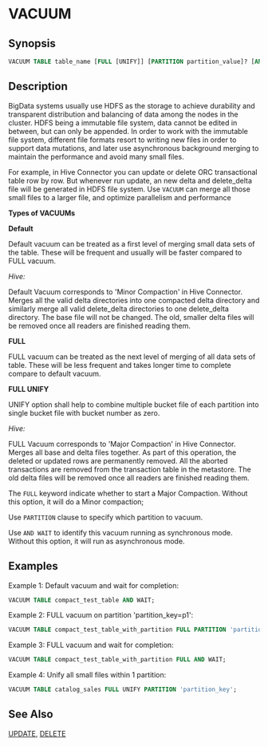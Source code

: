 
VACUUM
======

Synopsis
--------

``` sql
VACUUM TABLE table_name [FULL [UNIFY]] [PARTITION partition_value]? [AND WAIT]?
```

Description
-----------

BigData systems usually use HDFS as the storage to achieve durability and transparent distribution and balancing of data among the nodes in the cluster. HDFS being a immutable file system, data cannot be edited in between, but can only be appended. In order to work with the immutable file system, different file formats resort to writing new files in order to support data mutations, and later use asynchronous background merging to maintain the performance and avoid many small files.

For example, in Hive Connector you can update or delete ORC transactional table row by row. But whenever run update, an new delta and delete\_delta file will be generated in HDFS file system. Use `VACUUM` can merge all those small files to a larger file, and optimize parallelism and performance

**Types of VACUUMs**

**Default**

Default vacuum can be treated as a first level of merging small data sets of the table. These will be frequent and usually will be faster compared to FULL vacuum.

*Hive:*

Default Vacuum corresponds to \'Minor Compaction' in Hive Connector. Merges all the valid delta directories into one compacted delta directory and similarly merge all valid delete\_delta directories to one
delete\_delta directory. The base file will not be changed. The old, smaller delta files will be removed once all readers are finished reading them.

**FULL**

FULL vacuum can be treated as the next level of merging of all data sets of table. These will be less frequent and takes longer time to complete compare to default vacuum.

**FULL UNIFY**

UNIFY option shall help to combine multiple bucket file of each partition into single bucket file with bucket number as zero. 

*Hive:*

FULL Vacuum corresponds to 'Major Compaction' in Hive Connector. Merges all base and delta files together. As part of this operation, the deleted or updated rows are permanently removed. All the aborted
transactions are removed from the transaction table in the metastore. The old delta files will be removed once all readers are finished reading them.

The `FULL` keyword indicate whether to start a Major Compaction. Without this option, it will do a Minor compaction;

Use `PARTITION` clause to specify which partition to vacuum.

Use `AND WAIT` to identify this vacuum running as synchronous mode. Without this option, it will run as asynchronous mode.

Examples
--------

Example 1: Default vacuum and wait for completion:

```sql
VACUUM TABLE compact_test_table AND WAIT;
```

Example 2: FULL vacuum on partition \'partition\_key=p1\':

```sql
VACUUM TABLE compact_test_table_with_partition FULL PARTITION 'partition_key=p1';
```

Example 3: FULL vacuum and wait for completion:

```sql
VACUUM TABLE compact_test_table_with_partition FULL AND WAIT;
```

Example 4: Unify all small files within 1 partition:

```sql
VACUUM TABLE catalog_sales FULL UNIFY PARTITION 'partition_key';
```



See Also
--------

[UPDATE](./update.md), [DELETE](./delete.md)
